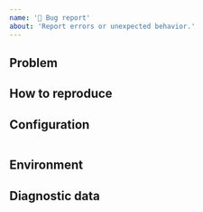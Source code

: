```yaml
---
name: '🐛 Bug report'
about: 'Report errors or unexpected behavior.'
---
```


<!--
⚠ Before proceeding:

Search for existing issues. It would be best to also review the closed ones.

Check FAQ:
https://github.com/yzhang-gh/vscode-markdown#faq

Read the reporting guide, especially when you encountered lag, unresponsiveness, or other performance issues:
https://markdown-all-in-one.github.io/docs/contributing/issue.html

Test the latest dev build if needed:
https://github.com/yzhang-gh/vscode-markdown/actions/workflows/main.yml?query=event%3Apush+is%3Asuccess
-->

## Problem

<!--
A clear and concise description of what you expected and what actually happened.
-->

## How to reproduce

<!--
It's best to show it in steps.
You can also capture screenshots and videos when needed.
-->

## Configuration

<!--
Copy modified settings as JSON, and paste them into the code block below.

If you didn't change anything, delete the code block and say:
Default.
-->

```jsonc

```

## Environment

<!--
Please provide the following at least, as described in the reporting guide:

* The version or commit SHA of Markdown All in One
* The basic environment information (VS Code's About)

If you're reporting a problem about our interaction with other software, please also include their information.
-->

## Diagnostic data

<!--
Usually some suspicious error messages from the Console of the Developer Tools.
If you're reporting a performance issue, please check the guide carefully.
-->

```log

```
